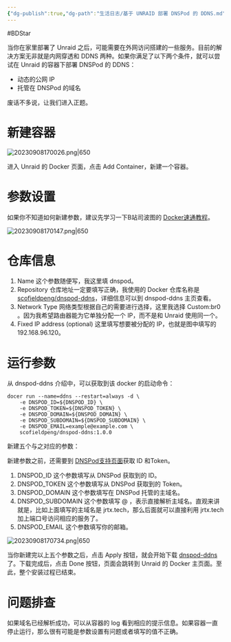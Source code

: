 ```yaml
---
{"dg-publish":true,"dg-path":"生活日志/基于 UNRAID 部署 DNSPod 的 DDNS.md","permalink":"/生活日志/基于 UNRAID 部署 DNSPod 的 DDNS/","created":"2023-09-08T16:58:58.000+08:00","updated":"2023-12-08T10:32:50.000+08:00"}
---
```


#BDStar

当你在家里部署了 Unraid 之后，可能需要在外网访问搭建的一些服务。目前的解决方案无非就是内网穿透和 DDNS 两种。如果你满足了以下两个条件，就可以尝试在 Unraid 的容器下部署 DNSPod 的 DDNS：

- 动态的公网 IP
- 托管在 DNSPod 的域名

废话不多说，让我们进入正题。

# 新建容器

![20230908170026.png|650](/img/user/0.Asset/resource/20230908170026.png)

进入 Unraid 的 Docker 页面，点击 Add Container，新建一个容器。

# 参数设置

如果你不知道如何新建参数，建议先学习一下B站司波图的 [Docker速通教程](https://www.bilibili.com/video/BV1eE411i7qy/?spm_id_from=333.788.videocard.1)。

![20230908170147.png|650](/img/user/0.Asset/resource/20230908170147.png)

# 仓库信息

1. Name
这个参数随便写，我这里填 dnspod。
2. Repository
仓库地址一定要填写正确，我使用的 Docker 仓库名称是 [scofieldpeng/dnspod-ddns](https://hub.docker.com/r/scofieldpeng/dnspod-ddns)，详细信息可以到 dnspod-ddns 主页查看。
3. Network Type
网络类型根据自己的需要进行选择，这里我选择 Custom:br0 。因为我希望路由器能为它单独分配一个 IP，而不是和 Unraid 使用同一个。
4. Fixed IP address (optional)
这里填写想要被分配的 IP，也就是图中填写的 192.168.96.120。

# 运行参数

从 dnspod-ddns 介绍中，可以获取到该 docker 的启动命令：

``` docker
docer run --name=ddns --restart=always -d \
    -e DNSPOD_ID=${DNSPOD_ID} \
    -e DNSPOD_TOKEN=${DNSPOD_TOKEN} \
    -e DNSPOD_DOMAIN=${DNSPOD_DOMAIN} \
    -e DNSPOD_SUBDOMAIN=${DNSPOD_SUBDOMAIN} \
    -e DNSPOD_EMAIL=example@example.com \
    scofieldpeng/dnspod-ddns:1.0.0
```

新建五个与之对应的参数：

新建参数之前，还需要到 [DNSPod支持页面](https://docs.dnspod.cn/account/5f2d466de8320f1a740d9ff3 )获取 ID 和Token。

1. DNSPOD_ID
这个参数填写从 DNSPod 获取到的 ID。
2. DNSPOD_TOKEN
这个参数填写从 DNSPod 获取到的 Token。
3. DNSPOD_DOMAIN
这个参数填写在 DNSPod 托管的主域名。
4. DNSPOD_SUBDOMAIN
这个参数填写 @ ，表示直接解析主域名。直观来讲就是，比如上面填写的主域名是 jrtx.tech，那么后面就可以直接利用 jrtx.tech 加上端口号访问相应的服务了。
5. DNSPOD_EMAIL
这个参数填写你的邮箱。

![20230908170734.png|650](/img/user/0.Asset/resource/20230908170734.png)

当你新建完以上五个参数之后，点击 Apply 按钮，就会开始下载 [dnspod-ddns](https://hub.docker.com/r/scofieldpeng/dnspod-ddns) 了。下载完成后，点击 Done 按钮，页面会跳转到 Unraid 的 Docker 主页面。至此，整个安装过程已结束。

# 问题排查

如果域名已经解析成功，可以从容器的 log 看到相应的提示信息。如果容器一直停止运行，那么很有可能是参数设置有问题或者填写的值不正确。